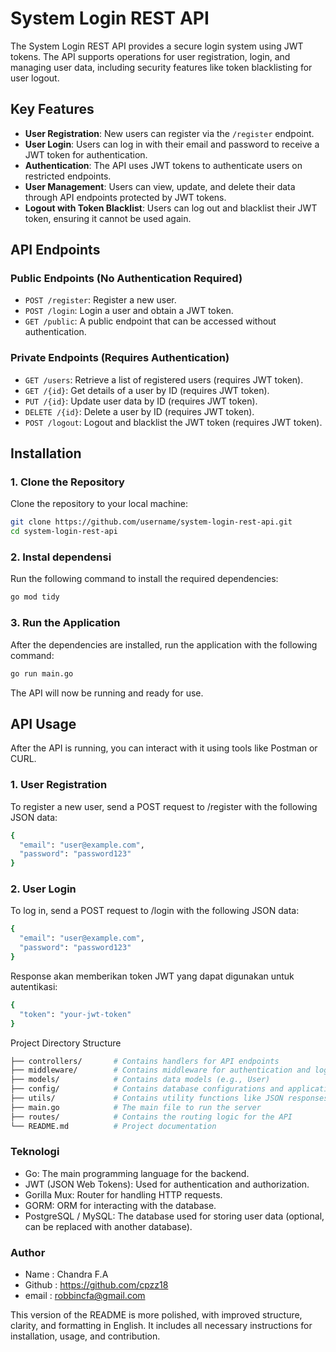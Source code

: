 # System Login REST API

The System Login REST API provides a secure login system using JWT tokens. The API supports operations for user registration, login, and managing user data, including security features like token blacklisting for user logout.

## Key Features

- **User Registration**: New users can register via the `/register` endpoint.
- **User Login**: Users can log in with their email and password to receive a JWT token for authentication.
- **Authentication**: The API uses JWT tokens to authenticate users on restricted endpoints.
- **User Management**: Users can view, update, and delete their data through API endpoints protected by JWT tokens.
- **Logout with Token Blacklist**: Users can log out and blacklist their JWT token, ensuring it cannot be used again.

## API Endpoints

### Public Endpoints (No Authentication Required)

- `POST /register`: Register a new user.
- `POST /login`: Login a user and obtain a JWT token.
- `GET /public`: A public endpoint that can be accessed without authentication.

### Private Endpoints (Requires Authentication)

- `GET /users`: Retrieve a list of registered users (requires JWT token).
- `GET /{id}`: Get details of a user by ID (requires JWT token).
- `PUT /{id}`: Update user data by ID (requires JWT token).
- `DELETE /{id}`: Delete a user by ID (requires JWT token).
- `POST /logout`: Logout and blacklist the JWT token (requires JWT token).

## Installation

### 1. Clone the Repository

Clone the repository to your local machine:

```bash
git clone https://github.com/username/system-login-rest-api.git
cd system-login-rest-api
```

### 2. Instal dependensi
Run the following command to install the required dependencies:
```bash
go mod tidy
```

### 3. Run the Application
After the dependencies are installed, run the application with the following command:
```bash
go run main.go
```
The API will now be running and ready for use.

## API Usage
After the API is running, you can interact with it using tools like Postman or CURL.

### 1. User Registration
To register a new user, send a POST request to /register with the following JSON data:

```bash
{
  "email": "user@example.com",
  "password": "password123"
}
```
### 2. User Login
To log in, send a POST request to /login with the following JSON data:

```bash
{
  "email": "user@example.com",
  "password": "password123"
}
```
Response akan memberikan token JWT yang dapat digunakan untuk autentikasi:
```bash
{
  "token": "your-jwt-token"
}
```
Project Directory Structure
```bash
├── controllers/       # Contains handlers for API endpoints
├── middleware/        # Contains middleware for authentication and logging
├── models/            # Contains data models (e.g., User)
├── config/            # Contains database configurations and application setup
├── utils/             # Contains utility functions like JSON responses
├── main.go            # The main file to run the server
├── routes/            # Contains the routing logic for the API
└── README.md          # Project documentation

```
### Teknologi 
- Go: The main programming language for the backend.
- JWT (JSON Web Tokens): Used for authentication and authorization.
- Gorilla Mux: Router for handling HTTP requests.
- GORM: ORM for interacting with the database.
- PostgreSQL / MySQL: The database used for storing user data (optional, can be replaced   with another database).
### Author
- Name : Chandra F.A
- Github : https://github.com/cpzz18
- email : robbincfa@gmail.com

This version of the README is more polished, with improved structure, clarity, and formatting in English. It includes all necessary instructions for installation, usage, and contribution.
